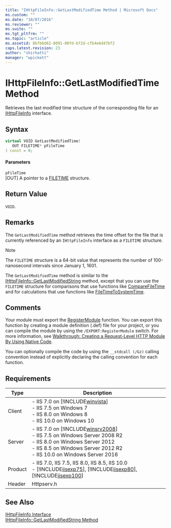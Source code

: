 ```yaml
---
title: "IHttpFileInfo::GetLastModifiedTime Method | Microsoft Docs"
ms.custom: ""
ms.date: "10/07/2016"
ms.reviewer: ""
ms.suite: ""
ms.tgt_pltfrm: ""
ms.topic: "article"
ms.assetid: 8bfb6d62-8091-00fd-b72d-cfb4e6d47bf2
caps.latest.revision: 23
author: "shirhatti"
manager: "wpickett"
---
```

# IHttpFileInfo::GetLastModifiedTime Method
Retrieves the last modified time structure of the corresponding file for an [IHttpFileInfo](../../web-development-reference\native-code-api-reference/ihttpfileinfo-interface.md) interface.  
  
## Syntax  
  
```cpp  
virtual VOID GetLastModifiedTime(  
   OUT FILETIME* pFileTime  
) const = 0;  
```  
  
#### Parameters  
 `pFileTime`  
 [OUT] A pointer to a [FILETIME](http://go.microsoft.com/fwlink/?LinkId=56060) structure.  
  
## Return Value  
 `VOID`.  
  
## Remarks  
 The `GetLastModifiedTime` method retrieves the time offset for the file that is currently referenced by an `IHttpFileInfo` interface as a `FILETIME` structure.  
  
> [!NOTE]
>  The `FILETIME` structure is a 64-bit value that represents the number of 100-nanosecond intervals since January 1, 1601.  
  
 The `GetLastModifiedTime` method is similar to the [IHttpFileInfo::GetLastModifiedString](../../web-development-reference\native-code-api-reference/ihttpfileinfo-getlastmodifiedstring-method.md) method, except that you can use the `FILETIME` structure for comparisons that use functions like [CompareFileTime](http://go.microsoft.com/fwlink/?LinkId=56058) and for calculations that use functions like [FileTimeToSystemTime](http://go.microsoft.com/fwlink/?LinkId=56057).  
  
## Comments  
 Your module must export the [RegisterModule](../../web-development-reference\native-code-api-reference/pfn-registermodule-function.md) function. You can export this function by creating a module definition (.def) file for your project, or you can compile the module by using the `/EXPORT:RegisterModule` switch. For more information, see [Walkthrough: Creating a Request-Level HTTP Module By Using Native Code](../../web-development-reference\native-code-development-overview\walkthrough-creating-a-request-level-http-module-by-using-native-code.md).  
  
 You can optionally compile the code by using the `__stdcall (/Gz)` calling convention instead of explicitly declaring the calling convention for each function.  
  
## Requirements  
  
|Type|Description|  
|----------|-----------------|  
|Client|-   IIS 7.0 on [!INCLUDE[winvista](../../wmi-provider/includes/winvista-md.md)]<br />-   IIS 7.5 on Windows 7<br />-   IIS 8.0 on Windows 8<br />-   IIS 10.0 on Windows 10|  
|Server|-   IIS 7.0 on [!INCLUDE[winsrv2008](../../wmi-provider/includes/winsrv2008-md.md)]<br />-   IIS 7.5 on Windows Server 2008 R2<br />-   IIS 8.0 on Windows Server 2012<br />-   IIS 8.5 on Windows Server 2012 R2<br />-   IIS 10.0 on Windows Server 2016|  
|Product|-   IIS 7.0, IIS 7.5, IIS 8.0, IIS 8.5, IIS 10.0<br />-   [!INCLUDE[iisexp75](../../web-development-reference/native-code-api-reference/includes/iisexp75-md.md)], [!INCLUDE[iisexp80](../../web-development-reference/native-code-api-reference/includes/iisexp80-md.md)], [!INCLUDE[iisexp100](../../web-development-reference/native-code-api-reference/includes/iisexp100-md.md)]|  
|Header|Httpserv.h|  
  
## See Also  
 [IHttpFileInfo Interface](../../web-development-reference\native-code-api-reference/ihttpfileinfo-interface.md)   
 [IHttpFileInfo::GetLastModifiedString Method](../../web-development-reference\native-code-api-reference/ihttpfileinfo-getlastmodifiedstring-method.md)